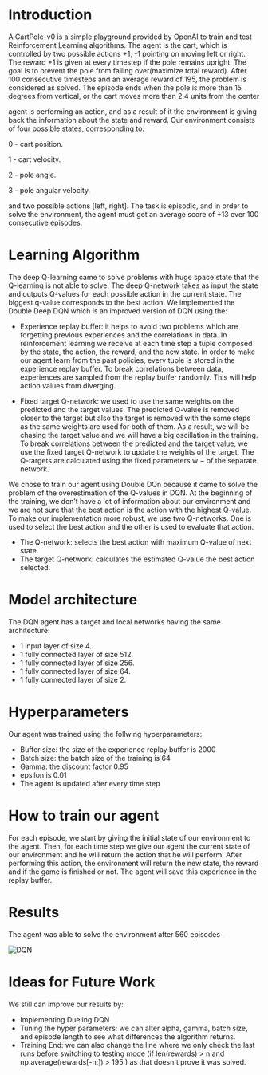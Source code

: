 # Introduction
A CartPole-v0 is a simple playground provided by OpenAI to train and test Reinforcement Learning algorithms. The agent is the cart, which is controlled by two possible actions +1, -1 pointing on moving left or right. The reward +1 is given at every timestep if the pole remains upright. The goal is to prevent the pole from falling over(maximize total reward). After 100 consecutive timesteps and an average reward of 195, the problem is considered as solved. The episode ends when the pole is more than 15 degrees from vertical, or the cart moves more than 2.4 units from the center

agent is performing an action, and as a result of it the environment is giving back the information about the state and reward. Our environment consists of four possible states, corresponding to:

0 - cart position.

1 - cart velocity.

2 - pole angle.

3 - pole angular velocity.

and two possible actions [left, right]. The task is episodic, and in order to solve the environment, the agent must get an average score of +13 over 100 consecutive episodes.

# Learning Algorithm
The deep Q-learning came to solve problems with huge space state that the Q-learning is not able to solve. The deep Q-network takes as input the state and outputs Q-values for each possible action in the current state. The biggest q-value corresponds to the best action. We implemented the Double Deep DQN which is an improved version of DQN using the:
* Experience replay buffer: it helps to avoid two problems which are forgetting previous experiences and the correlations in data. In reinforcement learning we receive at each time step a tuple composed by the state, the action, the reward, and the new state. In order to make our agent learn from the past policies, every tuple is stored in the experience replay buffer. To break correlations between data, experiences are sampled from the replay buffer randomly. This will help action values from diverging. 

* Fixed target Q-network: we used to use the same weights on the predicted and the target values. The predicted Q-value is removed closer to the target but also the target is removed with the same steps as the same weights are used for both of them. As a result, we will be chasing the target value and we will have a big oscillation in the training. To break correlations between the predicted and the target value, we use the fixed target Q-network to update the weights of the target. The Q-targets are calculated using the fixed parameters w − of the separate network. 

We chose to train our agent using Double DQn because it came to solve the problem of the overestimation of the Q-values in DQN. At the beginning of the training, we don’t have a lot of information about our environment and we are not sure that the best action is the action with the highest Q-value. To make our implementation more robust, we use two Q-networks. One  is used to select the best action and the other is used to evaluate that action. 

* The Q-network: selects the best action with maximum Q-value of next state.
* The target Q-network: calculates the estimated Q-value the best action selected. 

# Model architecture
The DQN agent has a target and local networks having the same architecture:
* 1 input layer of size 4.
* 1 fully connected layer of size 512.
* 1 fully connected layer of size 256.
* 1 fully connected layer of size 64.
* 1 fully connected layer of size 2.

# Hyperparameters 
Our agent was trained using the follwing hyperparameters: 
* Buffer size: the size of the experience replay buffer is 2000
* Batch size: the batch size of the training is 64 
* Gamma: the discount factor 0.95
* epsilon is 0.01
* The agent is updated after every time step

# How to train our agent
For each episode, we start by giving the initial state of our environment to the agent. Then, for each time step we give our agent the current state of our environment and he will return the action that he will perform. After performing this action, the environment will return the new state, the reward and if the game is finished or not. The agent will save this experience in the replay buffer. 


# Results

The agent was able to solve the environment after 560 episodes .

![DQN](https://user-images.githubusercontent.com/63970415/149209698-9641e0f5-e7e9-489b-bbd1-37b1da99136a.png)

# Ideas for Future Work
We still can improve our results by: 
* Implementing Dueling DQN
* Tuning the hyper parameters: we can alter alpha, gamma, batch size, and episode length to see what differences the algorithm returns.
* Training End: we can also change the line where we only check the last runs before switching to testing mode (if len(rewards) > n and np.average(rewards[-n:]) > 195:) as that doesn't prove it was solved. 
